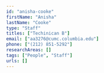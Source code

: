 ```yaml
---
id: "anisha-cooke"
firstName: "Anisha"
lastName: "Cooke"
type: "Staff"
titles: ["Techinican B"]
email: ["aa3276@cumc.columbia.edu"]
phone: ["(212) 851-5292"]
researchAreas: []
tags: ["People", "Staff"]
urls: []
---
```

